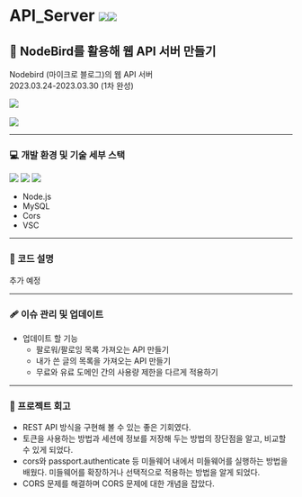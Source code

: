 # API_Server <img src="https://img.shields.io/badge/Node.js-339933?style=for-the-badge&logo=Node.js&logoColor=white"><img src="https://img.shields.io/badge/MySQL-4479A1?style=for-the-badge&logo=MySQL&logoColor=white">
## :tada: NodeBird를 활용해 웹 API 서버 만들기

Nodebird (마이크로 블로그)의 웹 API 서버<br>
2023.03.24-2023.03.30 (1차 완성) <br>

<img src="https://user-images.githubusercontent.com/119637883/228714409-5fb4d9ff-49e8-4e35-ac83-e835b484a80d.PNG"/> <br><br>
<img src="https://user-images.githubusercontent.com/119637883/228714470-1cbecd6c-a727-4932-8698-992ec1b21909.PNG"/>

***

### :computer: 개발 환경 및 기술 세부 스택
<img src="https://img.shields.io/badge/Node.js-339933?style=for-the-badge&logo=Node.js&logoColor=white">
<img src="https://img.shields.io/badge/MySQL-4479A1?style=for-the-badge&logo=MySQL&logoColor=white">
<img src="https://img.shields.io/badge/Visual Studio Code-007ACC?style=for-the-badge&logo=Visual Studio Code&logoColor=white">

* Node.js
* MySQL
* Cors
* VSC

***

### :bookmark: 코드 설명
추가 예정

***

### :adhesive_bandage: 이슈 관리 및 업데이트
* 업데이트 할 기능
  * 팔로워/팔로잉 목록 가져오는 API 만들기
  * 내가 쓴 글의 목록을 가져오는 API 만들기
  * 무료와 유료 도메인 간의 사용량 제한을 다르게 적용하기

***

### :bell: 프로젝트 회고
* REST API 방식을 구현해 볼 수 있는 좋은 기회였다.
* 토큰을 사용하는 방법과 세션에 정보를 저장해 두는 방법의 장단점을 알고, 비교할 수 있게 되었다.
* cors와 passport.authenticate 등 미들웨어 내에서 미들웨어를 실행하는 방법을 배웠다. 미들웨어를 확장하거나 선택적으로 적용하는 방법을 알게 되었다.
* CORS 문제를 해결하며 CORS 문제에 대한 개념을 잡았다.
